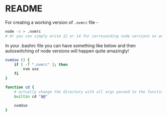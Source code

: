 # README

For creating a working version of `.nvmrc` file -

```bash
node -v > .nvmrc
# Or you can simply write 12 or 14 for corresonding node versions as well as I have done in this current demo.
```

In your .bashrc file you can have something like below and then autoswitching of node versions will happen quite amazingly!

```bash
nvmUse () {
	if [ -f ".nvmrc" ]; then
		nvm use
	fi
}

function cd {
    # actually change the directory with all args passed to the function
    builtin cd "$@"

	nvmUse
}
```

